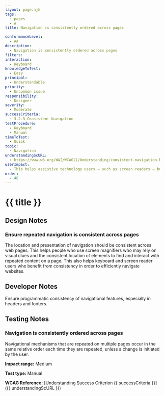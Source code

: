 ```yaml
---
layout: page.njk
tags:
  - pages
  - A
title: Navigation is consistently ordered across pages

conformanceLevel:
  - AA
description:
  - Navigation is consistently ordered across pages
filters:
interaction:
  - Keyboard
knowledgeToTest:
  - Easy
principal:
  - Understandable
priority:
  - Uncommon issue
responsibility:
  - Designer
severity:
  - Moderate
successCriteria:
  - 3.2.3 Consistent Navigation
testProcedure:
  - Keyboard
  - Manual
timeToTest:
  - Quick
topic:
  - Navigation
understandingScURL:
  - https://www.w3.org/WAI/WCAG21/Understanding/consistent-navigation.html
userImpact:
  - This helps assistive technology users – such as screen readers – build up a picture of the page and more easily navigate around a service
order:
  - 48
---
```


# {{ title }}

## Design Notes

### Ensure repeated navigation is consistent across pages

The location and presentation of navigation should be consistent across web pages. This helps people who use screen magnifiers who may rely on visual clues and the consistent location of elements to find and interact with repeated content on a page. This also helps keyboard and screen reader users who benefit from consistency in order to efficiently navigate websites.

## Developer Notes

Ensure programmatic consistency of navigational features, especially in headers and footers.

## Testing Notes

### Navigation is consistently ordered across pages

Navigational mechanisms that are repeated on multiple pages occur in the same relative order each time they are repeated, unless a change is initiated by the user.

**Impact range:** Medium

**Test type:** Manual

**WCAG Reference:** [Understanding Success Criterion {{ successCriteria }}]({{ understandingScURL }})
